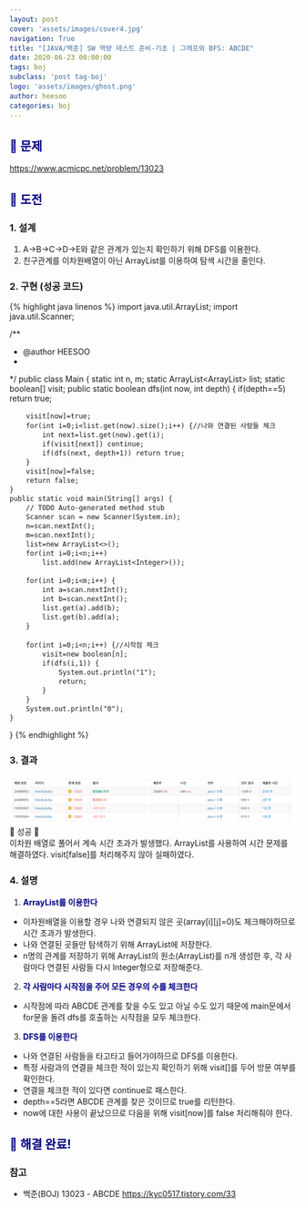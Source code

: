 ```yaml
---
layout: post
cover: 'assets/images/cover4.jpg'
navigation: True
title: "[JAVA/백준] SW 역량 테스트 준비-기초 | 그래프와 BFS: ABCDE"
date: 2020-06-23 00:00:00
tags: boj
subclass: 'post tag-boj'
logo: 'assets/images/ghost.png'
author: heesoo
categories: boj
---
```

## <span style="color:navy">👀 문제</span>
<https://www.acmicpc.net/problem/13023>

## <span style="color:navy">👊 도전</span>

### 1. 설계
1. A->B->C->D->E와 같은 관계가 있는지 확인하기 위해 DFS를 이용한다. 
2. 친구관계를 이차원배열이 아닌 ArrayList를 이용하여 탐색 시간을 줄인다.

### 2. 구현 (성공 코드)
{% highlight java linenos %}
import java.util.ArrayList;
import java.util.Scanner;

/**
 * @author HEESOO
 *
 */
public class Main {
	static int n, m;
	static ArrayList<ArrayList<Integer>> list;
	static boolean[] visit;
	public static boolean dfs(int now, int depth) {
		if(depth==5) return true;
		
		visit[now]=true;
		for(int i=0;i<list.get(now).size();i++) {//나와 연결된 사람들 체크
			int next=list.get(now).get(i);
			if(visit[next]) continue;
			if(dfs(next, depth+1)) return true;
		}
		visit[now]=false;
		return false;
	}
	public static void main(String[] args) {
		// TODO Auto-generated method stub
		Scanner scan = new Scanner(System.in);
		n=scan.nextInt();
		m=scan.nextInt();
		list=new ArrayList<>();
		for(int i=0;i<n;i++)
			list.add(new ArrayList<Integer>());
		
		for(int i=0;i<m;i++) {
			int a=scan.nextInt();
			int b=scan.nextInt();
			list.get(a).add(b);
			list.get(b).add(a);
		}
		
		for(int i=0;i<n;i++) {//시작점 체크
			visit=new boolean[n];
			if(dfs(i,1)) {
				System.out.println("1");
				return;
			}
		}		
		System.out.println("0");
	}
}
{% endhighlight %}

### 3. 결과
![실행결과](./assets/images/200623_1.PNG)
🤟 성공 🤟  
이차원 배열로 풀어서 계속 시간 초과가 발생했다. ArrayList를 사용하여 시간 문제를 해결하였다.
visit[false]를 처리해주지 않아 실패하였다.

### 4. 설명
1. **<span style="color:navy">ArrayList를 이용한다</span>**
- 이차원배열을 이용할 경우 나와 연결되지 않은 곳(array[i][j]=0)도 체크해야하므로 시간 초과가 발생한다. 
- 나와 연결된 곳들만 탐색하기 위해 ArrayList에 저장한다.
- n명의 관계를 저장하기 위해 ArrayList의 원소(ArrayList)를 n개 생성한 후, 각 사람마다 연결된 사람들 다시 Integer형으로 저장해준다.

2. **<span style="color:navy">각 사람마다 시작점을 주어 모든 경우의 수를 체크한다</span>**
- 시작점에 따라 ABCDE 관계를 찾을 수도 있고 아닐 수도 있기 때문에 main문에서 for문을 돌려 dfs를 호출하는 시작점을 모두 체크한다.

3. **<span style="color:navy">DFS를 이용한다</span>**
- 나와 연결된 사람들을 타고타고 들어가야하므로 DFS를 이용한다.
- 특정 사람과의 연결을 체크한 적이 있는지 확인하기 위해 visit[]를 두어 방문 여부를 확인한다.
- 연결을 체크한 적이 있다면 continue로 패스한다.
- depth==5라면 ABCDE 관계를 찾은 것이므로 true를 리턴한다.
- now에 대한 사용이 끝났으므로 다음을 위해 visit[now]를 false 처리해줘야 한다.

## <span style="color:navy">👏 해결 완료!</span>

### 참고
- 백준(BOJ) 13023 - ABCDE <https://kyc0517.tistory.com/33>
